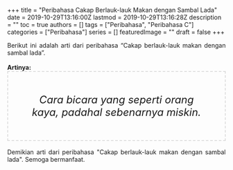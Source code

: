 +++
title = "Peribahasa Cakap Berlauk-lauk Makan dengan Sambal Lada"
date = 2019-10-29T13:16:00Z
lastmod = 2019-10-29T13:16:28Z
description = ""
toc = true
authors = []
tags = ["Peribahasa", "Peribahasa C"]
categories = ["Peribahasa"]
series = []
featuredImage = ""
draft = false
+++

<div dir="ltr" style="text-align: left;" trbidi="on"><div style="text-align: justify;">Berikut ini adalah arti dari peribahasa “Cakap berlauk-lauk makan dengan sambal lada”.</div><br /><div style="text-align: justify;"><b>Artinya:</b></div><div style="border: 2px dashed #ddd; font-size: 24px; height: auto; margin: 0 auto; padding: 50px; text-align: center; width: auto;"><i>Cara bicara yang seperti orang kaya, padahal sebenarnya miskin.</i></div><div style="text-align: justify;"><br /></div><div style="text-align: justify;">Demikian arti dari peribahasa "Cakap berlauk-lauk makan dengan sambal lada". Semoga bermanfaat.</div></div>
